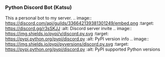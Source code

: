### Python Discord Bot (Katsu)

This a personal bot to my server.
.. image:: https://discord.com/api/guilds/336642139381301249/embed.png
   :target: https://discord.gg/r3sSKJJ
   :alt: Discord server invite
.. image:: https://img.shields.io/pypi/v/discord.py.svg
   :target: https://pypi.python.org/pypi/discord.py
   :alt: PyPI version info
.. image:: https://img.shields.io/pypi/pyversions/discord.py.svg
   :target: https://pypi.python.org/pypi/discord.py
   :alt: PyPI supported Python versions
